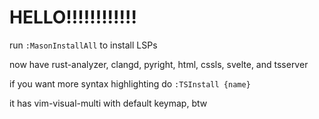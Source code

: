 # HELLO!!!!!!!!!!!!

run ```:MasonInstallAll``` to install LSPs

now have rust-analyzer, clangd, pyright, html, cssls, svelte, and tsserver

if you want more syntax highlighting do ```:TSInstall {name}```

it has vim-visual-multi with default keymap, btw
